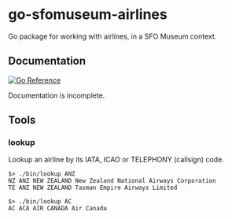 # go-sfomuseum-airlines

Go package for working with airlines, in a SFO Museum context.

## Documentation

[![Go Reference](https://pkg.go.dev/badge/github.com/sfomuseum/go-sfomuseum-airlines.svg)](https://pkg.go.dev/github.com/sfomuseum/go-sfomuseum-airlines)

Documentation is incomplete.

## Tools

### lookup

Lookup an airline by its IATA, ICAO or TELEPHONY (callsign) code.

```
$> ./bin/lookup ANZ
NZ ANZ NEW ZEALAND New Zealand National Airways Corporation 
TE ANZ NEW ZEALAND Tasman Empire Airways Limited

$> ./bin/lookup AC
AC ACA AIR CANADA Air Canada
```